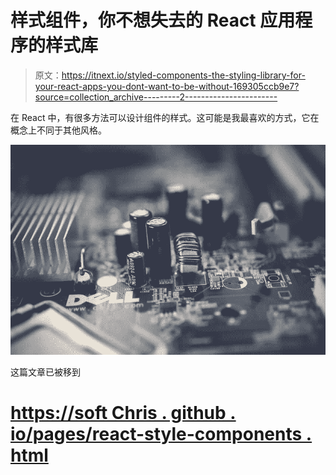 # 样式组件，你不想失去的 React 应用程序的样式库

> 原文：<https://itnext.io/styled-components-the-styling-library-for-your-react-apps-you-dont-want-to-be-without-169305ccb9e7?source=collection_archive---------2----------------------->

在 React 中，有很多方法可以设计组件的样式。这可能是我最喜欢的方式，它在概念上不同于其他风格。

![](img/bd5628a4eddcea5140c874405330bf59.png)

这篇文章已被移到

# [https://soft Chris . github . io/pages/react-style-components . html](https://softchris.github.io/pages/react-styled-components.html)